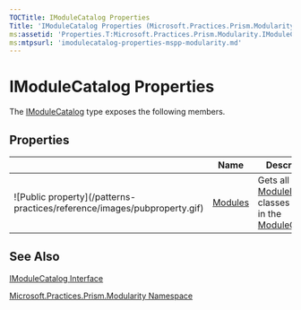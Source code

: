 ```yaml
---
TOCTitle: IModuleCatalog Properties
Title: 'IModuleCatalog Properties (Microsoft.Practices.Prism.Modularity)'
ms:assetid: 'Properties.T:Microsoft.Practices.Prism.Modularity.IModuleCatalog'
ms:mtpsurl: 'imodulecatalog-properties-mspp-modularity.md'
---
```



# IModuleCatalog Properties

The [IModuleCatalog](/patterns-practices/reference/imodulecatalog-interface-mspp-modularity) type exposes the following members.

## Properties


<table>

<thead>
<tr class="header">
<th> </th>
<th>Name</th>
<th>Description</th>
</tr>
</thead>
<tbody>
<tr class="odd">
<td>![Public property](/patterns-practices/reference/images/pubproperty.gif)</td>
<td><a href="/patterns-practices/reference/imodulecatalog-modules-property-mspp-modularity">Modules</a></td>
<td><div class="summary">
Gets all the <a href="/patterns-practices/reference/moduleinfo-class-mspp-modularity">ModuleInfo</a> classes that are in the <a href="/patterns-practices/reference/modulecatalog-class-mspp-modularity">ModuleCatalog</a>.
</div></td>
</tr>
</tbody>
</table>

## See Also

[IModuleCatalog Interface](/patterns-practices/reference/imodulecatalog-interface-mspp-modularity)

[Microsoft.Practices.Prism.Modularity Namespace](/patterns-practices/reference/mspp-modularity-namespace)
